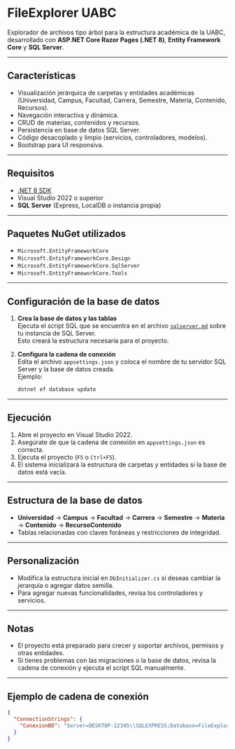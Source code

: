 ﻿
# FileExplorer UABC

Explorador de archivos tipo árbol para la estructura académica de la UABC, desarrollado con **ASP.NET Core Razor Pages (.NET 8)**, **Entity Framework Core** y **SQL Server**.

---

## Características

- Visualización jerárquica de carpetas y entidades académicas (Universidad, Campus, Facultad, Carrera, Semestre, Materia, Contenido, Recursos).
- Navegación interactiva y dinámica.
- CRUD de materias, contenidos y recursos.
- Persistencia en base de datos SQL Server.
- Código desacoplado y limpio (servicios, controladores, modelos).
- Bootstrap para UI responsiva.

---

## Requisitos

- [.NET 8 SDK](https://dotnet.microsoft.com/download/dotnet/8.0)
- Visual Studio 2022 o superior
- **SQL Server** (Express, LocalDB o instancia propia)

---

## Paquetes NuGet utilizados

- `Microsoft.EntityFrameworkCore`
- `Microsoft.EntityFrameworkCore.Design`
- `Microsoft.EntityFrameworkCore.SqlServer`
- `Microsoft.EntityFrameworkCore.Tools`

---

## Configuración de la base de datos

1. **Crea la base de datos y las tablas**  
   Ejecuta el script SQL que se encuentra en el archivo [`sqlserver.md`](FileExplorer/SqlServer.md) sobre tu instancia de SQL Server.  
   Esto creará la estructura necesaria para el proyecto.

2. **Configura la cadena de conexión**  
   Edita el archivo `appsettings.json` y coloca el nombre de tu servidor SQL Server y la base de datos creada.  
   Ejemplo:

   ```bash
   dotnet ef database update

---

## Ejecución

1. Abre el proyecto en Visual Studio 2022.
2. Asegúrate de que la cadena de conexión en `appsettings.json` es correcta.
3. Ejecuta el proyecto (`F5` o `Ctrl+F5`).
4. El sistema inicializará la estructura de carpetas y entidades si la base de datos está vacía.

---

## Estructura de la base de datos

* **Universidad** → **Campus** → **Facultad** → **Carrera** → **Semestre** → **Materia** → **Contenido** → **RecursoContenido**
* Tablas relacionadas con claves foráneas y restricciones de integridad.

---

## Personalización

* Modifica la estructura inicial en `DbInitializer.cs` si deseas cambiar la jerarquía o agregar datos semilla.
* Para agregar nuevas funcionalidades, revisa los controladores y servicios.

---

## Notas

* El proyecto está preparado para crecer y soportar archivos, permisos y otras entidades.
* Si tienes problemas con las migraciones o la base de datos, revisa la cadena de conexión y ejecuta el script SQL manualmente.

---

## Ejemplo de cadena de conexión

```json
{
  "ConnectionStrings": {
    "ConexionBD": "Server=DESKTOP-12345\\SQLEXPRESS;Database=FileExplorerDb;Trusted_Connection=True;MultipleActiveResultSets=true"
  }
}
```



